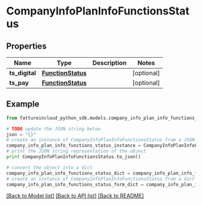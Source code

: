 # CompanyInfoPlanInfoFunctionsStatus


## Properties

Name | Type | Description | Notes
------------ | ------------- | ------------- | -------------
**ts_digital** | [**FunctionStatus**](FunctionStatus.md) |  | [optional] 
**ts_pay** | [**FunctionStatus**](FunctionStatus.md) |  | [optional] 

## Example

```python
from fattureincloud_python_sdk.models.company_info_plan_info_functions_status import CompanyInfoPlanInfoFunctionsStatus

# TODO update the JSON string below
json = "{}"
# create an instance of CompanyInfoPlanInfoFunctionsStatus from a JSON string
company_info_plan_info_functions_status_instance = CompanyInfoPlanInfoFunctionsStatus.from_json(json)
# print the JSON string representation of the object
print CompanyInfoPlanInfoFunctionsStatus.to_json()

# convert the object into a dict
company_info_plan_info_functions_status_dict = company_info_plan_info_functions_status_instance.to_dict()
# create an instance of CompanyInfoPlanInfoFunctionsStatus from a dict
company_info_plan_info_functions_status_form_dict = company_info_plan_info_functions_status.from_dict(company_info_plan_info_functions_status_dict)
```
[[Back to Model list]](../README.md#documentation-for-models) [[Back to API list]](../README.md#documentation-for-api-endpoints) [[Back to README]](../README.md)


